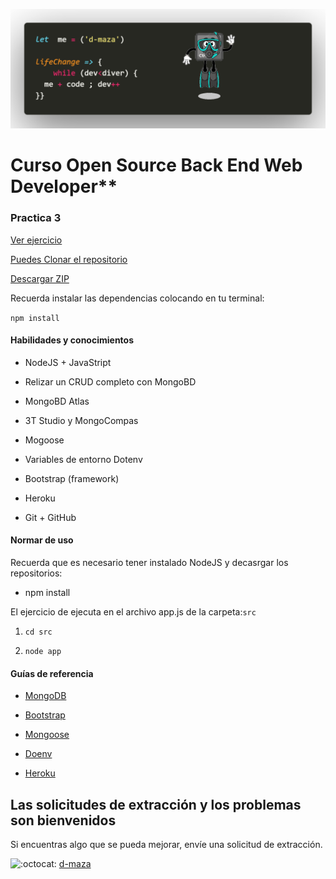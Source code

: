 
﻿﻿![Logo](https://github.com/d-maza/PC3-CRUD-NODE-MONGODB/blob/main/doc/CtrlDive.png)


  

# Curso Open Source Back End Web Developer**

  

### Practica 3

[Ver ejercicio ](https://app-dmaza.herokuapp.com/)

[Puedes Clonar el repositorio ](https://github.com/d-maza/PC3-CRUD-NODE-MONGODB.git)

[Descargar ZIP](https://github.com/d-maza/PC3-CRUD-NODE-MONGODB/archive/refs/heads/main.zip)

Recuerda instalar las dependencias colocando en tu terminal:

`npm install`

  
#### Habilidades y conocimientos


- NodeJS + JavaStript

- Relizar un CRUD completo con MongoBD

- MongoBD Atlas

- 3T Studio y MongoCompas

- Mogoose

- Variables de entorno Dotenv

- Bootstrap (framework)

- Heroku 

- Git + GitHub

  

#### Normar de uso

Recuerda que es necesario tener instalado NodeJS y decasrgar los repositorios:

  

- npm install

  

El ejercicio de ejecuta en el archivo app.js de la carpeta:`src`

  

1.  `cd src`

2.  `node app`
 
#### Guías de referencia

- [MongoDB](https://www.mongodb.com/docs/v6.0/introduction/)

- [Bootstrap](https://getbootstrap.com/)

- [Mongoose](https://mongoosejs.com/)

- [Doenv](https://www.npmjs.com/package/dotenv)

- [Heroku](https://id.heroku.com/login)

  

## Las solicitudes de extracción y los problemas son bienvenidos


Si encuentras algo que se pueda mejorar, envíe una solicitud de extracción.


![:octocat:](https://github.githubassets.com/images/icons/emoji/octocat.png  ":octocat:") [d-maza](https://github.com/d-maza)
